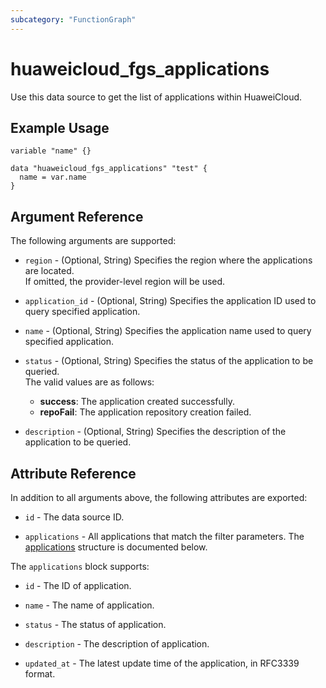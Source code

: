 ```yaml
---
subcategory: "FunctionGraph"
---
```


# huaweicloud_fgs_applications

Use this data source to get the list of applications within HuaweiCloud.

## Example Usage

```hcl
variable "name" {}

data "huaweicloud_fgs_applications" "test" {
  name = var.name
}
```

## Argument Reference

The following arguments are supported:

* `region` - (Optional, String) Specifies the region where the applications are located.  
  If omitted, the provider-level region will be used.

* `application_id` - (Optional, String) Specifies the application ID used to query specified application.

* `name` - (Optional, String) Specifies the application name used to query specified application.

* `status` - (Optional, String) Specifies the status of the application to be queried.  
  The valid values are as follows:
  + **success**: The application created successfully.
  + **repoFail**: The application repository creation failed.

* `description` - (Optional, String) Specifies the description of the application to be queried.

## Attribute Reference

In addition to all arguments above, the following attributes are exported:

* `id` - The data source ID.

* `applications` - All applications that match the filter parameters.
  The [applications](#applications_struct) structure is documented below.

<a name="applications_struct"></a>
The `applications` block supports:

* `id` - The ID of application.

* `name` - The name of application.

* `status` -  The status of application.

* `description` - The description of application.

* `updated_at` - The latest update time of the application, in RFC3339 format.
